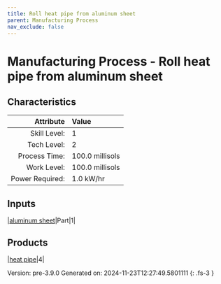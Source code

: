```yaml
---
title: Roll heat pipe from aluminum sheet
parent: Manufacturing Process
nav_exclude: false
---
```

# Manufacturing Process - Roll heat pipe from aluminum sheet


## Characteristics

| Attribute      | Value |
|--------:|:------|
|Skill Level:|1|
|Tech Level:|2|
|Process Time:|100.0 millisols|
|Work Level:|100.0 millisols|
|Power Required:|1.0 kW/hr|

## Inputs

|[aluminum sheet](../part/aluminum-sheet.html)|Part|1|

## Products

|[heat pipe](../part/heat-pipe.html)|4|


Version: pre-3.9.0 Generated on: 2024-11-23T12:27:49.5801111
{: .fs-3 }

